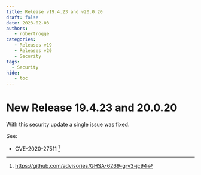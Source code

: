 ```yaml
---
title: Release v19.4.23 and v20.0.20
draft: false
date: 2023-02-03
authors:
   - robertrogge
categories:
   - Releases v19
   - Releases v20
   - Security
tags:
  - Security
hide:
   - toc
---
```


# New Release 19.4.23 and 20.0.20

With this security update a single issue was fixed.

<!-- more -->

See:

- CVE-2020-27511 [^1]

[^1]: https://github.com/advisories/GHSA-6269-grv3-jc94
